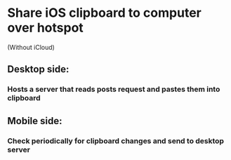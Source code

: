 # Share iOS clipboard to computer over hotspot
 (Without iCloud)

## Desktop side:
### Hosts a server that reads posts request and pastes them into clipboard

## Mobile side:
### Check periodically for clipboard changes and send to desktop server